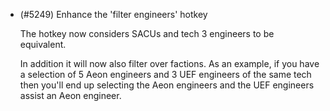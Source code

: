 - (#5249) Enhance the 'filter engineers' hotkey

    The hotkey now considers SACUs and tech 3 engineers to be equivalent.

    In addition it will now also filter over factions. As an example, if you have a selection of 5 Aeon engineers and 3 UEF engineers of the same tech then you'll end up selecting the Aeon engineers and the UEF engineers assist an Aeon engineer.
